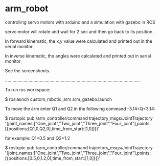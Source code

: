 # arm_robot
controlling servo motors with arduino and a simulation with gazebo in ROS

servo motor will rotate and wait for 2 sec and then go back to its position.

In forward kinematic, the x,y value were calculated and printed out in the serial monitor. 

In inverse kinematic, the angles were calculated and printed out in serial monitor.

See the screenshoots.

..............................................................................................................

To run ros workspace:

$ roslaunch custom_robotic_arm arm_gazebo.launch 

To move the arm enter Q1 and Q2 in the following command -3.14<Q<3.14:

$ rostopic pub /arm_controller/command trajectory_msgs/JointTrajectory '{joint_names:["One_joint","Two_joint","Three_joint","Four_joint"],points:[{positions:[Q1,0,Q2,0],time_from_start:[1,0]}]}'

for example: Q1=0.5 and Q2=1.2

$ rostopic pub /arm_controller/command trajectory_msgs/JointTrajectory '{joint_names:["One_joint","Two_joint","Three_joint","Four_joint"],points:[{positions:[0.5,0,1.2,0],time_from_start:[1,0]}]}'

